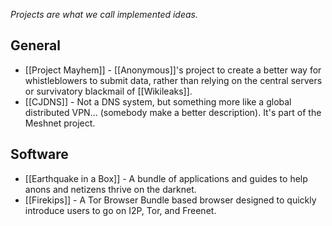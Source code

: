 *Projects are what we call implemented ideas.*

## General

* [[Project Mayhem]] - [[Anonymous]]'s project to create a better way for whistleblowers to submit data, rather than relying on the central servers or survivatory blackmail of [[Wikileaks]].
* [[CJDNS]] - Not a DNS system, but something more like a global distributed VPN... (somebody make a better description). It's part of the Meshnet project.

## Software

* [[Earthquake in a Box]] - A bundle of applications and guides to help anons and netizens thrive on the darknet.
* [[Firekips]] - A Tor Browser Bundle based browser designed to quickly introduce users to go on I2P, Tor, and Freenet.